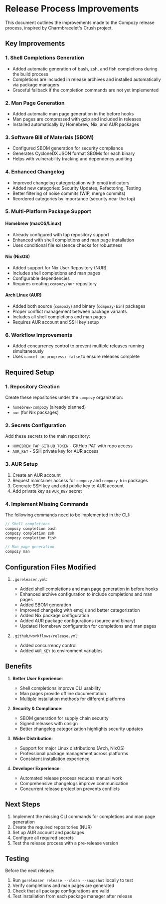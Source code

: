 # Release Process Improvements

This document outlines the improvements made to the Compozy release process, inspired by Charmbracelet's Crush project.

## Key Improvements

### 1. Shell Completions Generation
- Added automatic generation of bash, zsh, and fish completions during the build process
- Completions are included in release archives and installed automatically via package managers
- Graceful fallback if the completion commands are not yet implemented

### 2. Man Page Generation
- Added automatic man page generation in the before hooks
- Man pages are compressed with gzip and included in releases
- Installed automatically by Homebrew, Nix, and AUR packages

### 3. Software Bill of Materials (SBOM)
- Configured SBOM generation for security compliance
- Generates CycloneDX JSON format SBOMs for each binary
- Helps with vulnerability tracking and dependency auditing

### 4. Enhanced Changelog
- Improved changelog categorization with emoji indicators
- Added new categories: Security Updates, Refactoring, Testing
- Better filtering of noise commits (WIP, merge commits)
- Reordered categories by importance (security near the top)

### 5. Multi-Platform Package Support

#### Homebrew (macOS/Linux)
- Already configured with tap repository support
- Enhanced with shell completions and man page installation
- Uses conditional file existence checks for robustness

#### Nix (NixOS)
- Added support for Nix User Repository (NUR)
- Includes shell completions and man pages
- Configurable dependencies
- Requires creating `compozy/nur` repository

#### Arch Linux (AUR)
- Added both source (`compozy`) and binary (`compozy-bin`) packages
- Proper conflict management between package variants
- Includes all shell completions and man pages
- Requires AUR account and SSH key setup

### 6. Workflow Improvements
- Added concurrency control to prevent multiple releases running simultaneously
- Uses `cancel-in-progress: false` to ensure releases complete

## Required Setup

### 1. Repository Creation
Create these repositories under the `compozy` organization:
- `homebrew-compozy` (already planned)
- `nur` (for Nix packages)

### 2. Secrets Configuration
Add these secrets to the main repository:
- `HOMEBREW_TAP_GITHUB_TOKEN` - GitHub PAT with repo access
- `AUR_KEY` - SSH private key for AUR access

### 3. AUR Setup
1. Create an AUR account
2. Request maintainer access for `compozy` and `compozy-bin` packages
3. Generate SSH key and add public key to AUR account
4. Add private key as `AUR_KEY` secret

### 4. Implement Missing Commands
The following commands need to be implemented in the CLI:
```go
// Shell completions
compozy completion bash
compozy completion zsh  
compozy completion fish

// Man page generation
compozy man
```

## Configuration Files Modified

1. `.goreleaser.yml`:
   - Added shell completions and man page generation in before hooks
   - Enhanced archive configuration to include completions and man pages
   - Added SBOM generation
   - Improved changelog with emojis and better categorization
   - Added Nix package configuration
   - Added AUR package configurations (source and binary)
   - Updated Homebrew configuration for completions and man pages

2. `.github/workflows/release.yml`:
   - Added concurrency control
   - Added `AUR_KEY` to environment variables

## Benefits

1. **Better User Experience**: 
   - Shell completions improve CLI usability
   - Man pages provide offline documentation
   - Multiple installation methods for different platforms

2. **Security & Compliance**:
   - SBOM generation for supply chain security
   - Signed releases with cosign
   - Better changelog categorization highlights security updates

3. **Wider Distribution**:
   - Support for major Linux distributions (Arch, NixOS)
   - Professional package management across platforms
   - Consistent installation experience

4. **Developer Experience**:
   - Automated release process reduces manual work
   - Comprehensive changelogs improve communication
   - Concurrent release protection prevents conflicts

## Next Steps

1. Implement the missing CLI commands for completions and man page generation
2. Create the required repositories (NUR)
3. Set up AUR account and packages
4. Configure all required secrets
5. Test the release process with a pre-release version

## Testing

Before the next release:
1. Run `goreleaser release --clean --snapshot` locally to test
2. Verify completions and man pages are generated
3. Check that all package configurations are valid
4. Test installation from each package manager after release